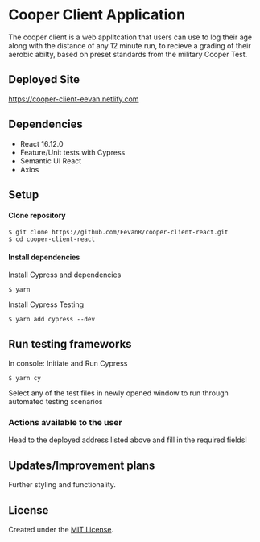 # Cooper Client Application

The cooper client is a web applitcation that users can use to log their age along with the distance of any 12 minute run, to recieve a grading of their aerobic abilty, based on preset standards from the military Cooper Test.

## Deployed Site
https://cooper-client-eevan.netlify.com

## Dependencies
- React 16.12.0
- Feature/Unit tests with Cypress
- Semantic UI React
- Axios

## Setup
#### Clone repository
```
$ git clone https://github.com/EevanR/cooper-client-react.git
$ cd cooper-client-react
```

#### Install dependencies
Install Cypress and dependencies
```
$ yarn
```
Install Cypress Testing
```
$ yarn add cypress --dev
```

## Run testing frameworks
In console:
Initiate and Run Cypress 
```
$ yarn cy
```
Select any of the test files in newly opened window to run through automated testing scenarios

### Actions available to the user

Head to the deployed address listed above and fill in the required fields!

## Updates/Improvement plans
Further styling and functionality.

## License
Created under the <a href="https://en.wikipedia.org/wiki/MIT_License">MIT License</a>.
